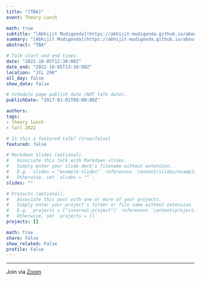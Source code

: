 ```yaml
---
title: "[TBA]"
event: Theory Lunch

math: true
subtitle: "[Abhijit Mudigonda](https://abhijit-mudigonda.github.io/about/), University of Chicago"
summary: "[Abhijit Mudigonda](https://abhijit-mudigonda.github.io/about/)"
abstract: "TBA"

# Talk start and end times.
date: "2022-10-05T12:30:00Z"
date_end: "2022-10-05T13:30:00Z"
location: "JCL 298"
all_day: false
show_date: false

# Schedule page publish date (NOT talk date).
publishDate: "2017-01-01T00:00:00Z"

authors:
tags:
- theory lunch
- fall 2022

# Is this a featured talk? (true/false)
featured: false

# Markdown Slides (optional).
#   Associate this talk with Markdown slides.
#   Simply enter your slide deck's filename without extension.
#   E.g. `slides = "example-slides"` references `content/slides/example-slides.md`.
#   Otherwise, set `slides = ""`.
slides: ""

# Projects (optional).
#   Associate this post with one or more of your projects.
#   Simply enter your project's folder or file name without extension.
#   E.g. `projects = ["internal-project"]` references `content/project/deep-learning/index.md`.
#   Otherwise, set `projects = []`.
projects: []

math: True
share: False
show_related: False
profile: False
---
```


---

Join via [Zoom](https://uchicago.zoom.us/j/91393333807?pwd=YkxPZEZ4ZG9TaTFkV0M3V0hPcU1zUT09)
